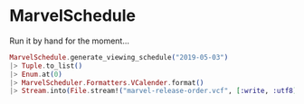 # MarvelSchedule

Run it by hand for the moment...

```elixir
MarvelSchedule.generate_viewing_schedule("2019-05-03") 
|> Tuple.to_list() 
|> Enum.at(0) 
|> MarvelScheduler.Formatters.VCalender.format() 
|> Stream.into(File.stream!("marvel-release-order.vcf", [:write, :utf8])) |> Stream.run
```
